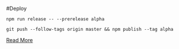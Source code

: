 #Deploy 

```npm
npm run release -- --prerelease alpha

git push --follow-tags origin master && npm publish --tag alpha
```

[Read More](https://github.com/conventional-changelog/standard-version)
